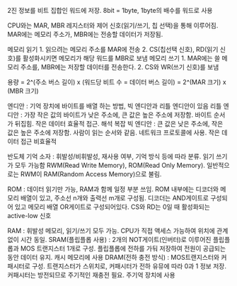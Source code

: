 2진 정보를 비트 집합인 워드에 저장. 8bit = 1byte, 1byte의 배수를 워드로 사용

CPU와는 MAR, MBR 레지스터와 제어 신호(읽기/쓰기, 칩 선택)을 통해 이루어짐.
MAR에는 메모리 주소가, MBR에는 전송할 데이터가 저장됨.

메모리 읽기
    1. 읽으려는 메모리 주소를 MAR에 전송
    2. CS(칩선택 신호), RD(읽기 신호)를 활성화시키면 메모리가 해당 워드를 MBR로 보냄
메모리 쓰기
    1. MAR에는 쓸 메모리 주소를, MBR에는 저장할 데이터를 전송한다.
    2. CS와 WR(쓰기 신호)를 보냄

용량 = 2^(주소 버스 길이) x (워드당 비트 수 = 데이터 버스 길이) = 2^(MAR 크기) x (MBR 크기)

엔디안 : 기억 장치에 바이트를 배열 하는 방법, 빅 엔디안과 리틀 엔디안이 있음
    리틀 엔디안 : 가장 작은 값의 바이트가 낮은 주소에, 큰 값은 높은 주소에 저장함. 바이트 순서가 뒤집힘. 작은 데이터 효율적 접근. 해석 복잡
    빅 엔디안 : 큰 값은 낮은 주소에, 작은 값은 높은 주소에 저장함. 사람이 읽는 순서와 같음. 네트워크 프로토콜에 사용. 작은 데이터 접근 비효율적

반도체 기억 소자 : 휘발성/비휘발성, 재사용 여부, 기억 방식 등에 따라 분류. 읽기 쓰기가 모두 가능함 RWM(Read Write Memory),
ROM(Read Only Memory). 일반적으로는 RWM이 RAM(Random Access Memory)으로 불림.

ROM : 데이터 읽기만 가능, RAM과 함께 일정 부분 쓰임. ROM 내부에는 디코더와 메모리 배열이 있고, 주소선 n개와 출력선 m개로 구성됨.
디코더는 AND게이트로 구성되어 있고 메모리 배열 OR게이트로 구성되어있다. CS와 RD는 0일 때 활성화되는 active-low 신호

RAM : 휘발성 메모리, 읽기/쓰기 모두 가능. CPU가 직접 액세스 가능하여 위치에 관계없이 시간 동일.
    SRAM(플립플롭 사용) : 2개의 NOT게이트(인버터)로 이루어진 플립플롭과 MOS 트랜지스터 1개로 구성. 플립플롭에 전하를 가둬 저장하여 전원이 공급되는동안 데이터 유지. 캐시 메모리에 사용
    DRAM(전하 충전 방식) : MOS트랜지스터와 커패시터로 구성. 트랜지스터가 스위치로, 커패시터가 전하 유뮤에 따라 0과 1 정보 저장.
    커패시터는 방전되므로 주기적인 재충전 필요. 주기억 장치에 사용